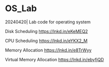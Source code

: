 # OS_Lab
20240420| Lab code for operating system 

Disk Scheduling 
https://lnkd.in/eKeMEQ2

CPU Scheduling
https://lnkd.in/eYKX2_M

Memory Allocation
https://lnkd.in/e8TrWyy

Virtual Memory Allocation
https://lnkd.in/ebyfjQD
